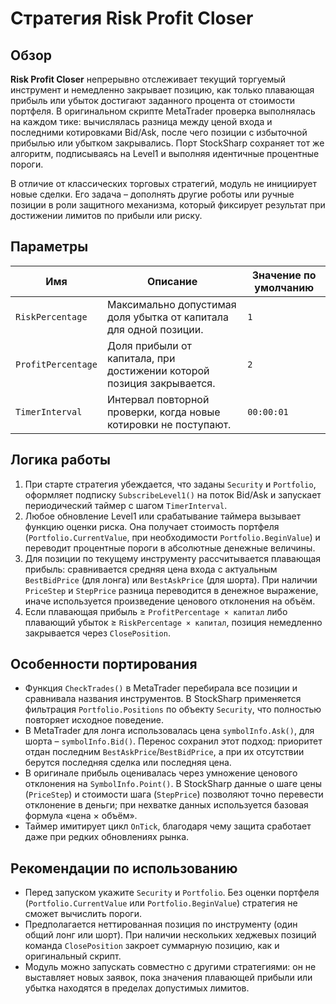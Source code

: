 # Стратегия Risk Profit Closer

## Обзор
**Risk Profit Closer** непрерывно отслеживает текущий торгуемый инструмент и немедленно закрывает позицию, как только плавающая прибыль или убыток достигают заданного процента от стоимости портфеля. В оригинальном скрипте MetaTrader проверка выполнялась на каждом тике: вычислялась разница между ценой входа и последними котировками Bid/Ask, после чего позиции с избыточной прибылью или убытком закрывались. Порт StockSharp сохраняет тот же алгоритм, подписываясь на Level1 и выполняя идентичные процентные пороги.

В отличие от классических торговых стратегий, модуль не инициирует новые сделки. Его задача – дополнять другие роботы или ручные позиции в роли защитного механизма, который фиксирует результат при достижении лимитов по прибыли или риску.

## Параметры
| Имя | Описание | Значение по умолчанию |
| --- | --- | --- |
| `RiskPercentage` | Максимально допустимая доля убытка от капитала для одной позиции. | `1` |
| `ProfitPercentage` | Доля прибыли от капитала, при достижении которой позиция закрывается. | `2` |
| `TimerInterval` | Интервал повторной проверки, когда новые котировки не поступают. | `00:00:01` |

## Логика работы
1. При старте стратегия убеждается, что заданы `Security` и `Portfolio`, оформляет подписку `SubscribeLevel1()` на поток Bid/Ask и запускает периодический таймер с шагом `TimerInterval`.
2. Любое обновление Level1 или срабатывание таймера вызывает функцию оценки риска. Она получает стоимость портфеля (`Portfolio.CurrentValue`, при необходимости `Portfolio.BeginValue`) и переводит процентные пороги в абсолютные денежные величины.
3. Для позиции по текущему инструменту рассчитывается плавающая прибыль: сравнивается средняя цена входа с актуальным `BestBidPrice` (для лонга) или `BestAskPrice` (для шорта). При наличии `PriceStep` и `StepPrice` разница переводится в денежное выражение, иначе используется произведение ценового отклонения на объём.
4. Если плавающая прибыль ≥ `ProfitPercentage × капитал` либо плавающий убыток ≥ `RiskPercentage × капитал`, позиция немедленно закрывается через `ClosePosition`.

## Особенности портирования
- Функция `CheckTrades()` в MetaTrader перебирала все позиции и сравнивала названия инструментов. В StockSharp применяется фильтрация `Portfolio.Positions` по объекту `Security`, что полностью повторяет исходное поведение.
- В MetaTrader для лонга использовалась цена `symbolInfo.Ask()`, для шорта – `symbolInfo.Bid()`. Перенос сохранил этот подход: приоритет отдан последним `BestAskPrice`/`BestBidPrice`, а при их отсутствии берутся последняя сделка или последняя цена.
- В оригинале прибыль оценивалась через умножение ценового отклонения на `SymbolInfo.Point()`. В StockSharp данные о шаге цены (`PriceStep`) и стоимости шага (`StepPrice`) позволяют точно перевести отклонение в деньги; при нехватке данных используется базовая формула «цена × объём».
- Таймер имитирует цикл `OnTick`, благодаря чему защита сработает даже при редких обновлениях рынка.

## Рекомендации по использованию
- Перед запуском укажите `Security` и `Portfolio`. Без оценки портфеля (`Portfolio.CurrentValue` или `Portfolio.BeginValue`) стратегия не сможет вычислить пороги.
- Предполагается неттированная позиция по инструменту (один общий лонг или шорт). При наличии нескольких хеджевых позиций команда `ClosePosition` закроет суммарную позицию, как и оригинальный скрипт.
- Модуль можно запускать совместно с другими стратегиями: он не выставляет новых заявок, пока значения плавающей прибыли или убытка находятся в пределах допустимых лимитов.
